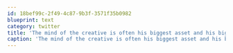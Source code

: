 ```yaml
---
id: 18bef99c-2f49-4c87-9b3f-3571f35b0982
blueprint: text
category: twitter
title: 'The mind of the creative is often his biggest asset and his biggest liability'
caption: 'The mind of the creative is often his biggest asset and his biggest liability'
---
```

